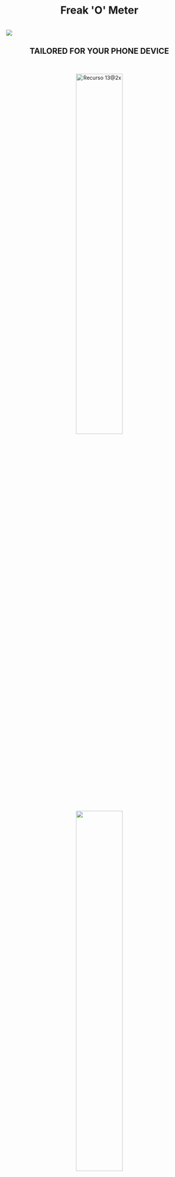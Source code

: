 
<H1 ALIGN="CENTER">Freak 'O' Meter</H1>
<br> 
<img src=https://user-images.githubusercontent.com/90959761/207107731-f91d265c-5081-46c7-aaf3-062bd4161137.png>

</p>
<H2 ALIGN="CENTER">TAILORED FOR YOUR PHONE DEVICE</H2>
<br> 
<p align="center"> 

<img width=50% alt="Recurso 13@2x" src="https://user-images.githubusercontent.com/90959761/207107891-bb1feb23-4361-4b01-9222-8762487c4d75.png">
</p>

 <br> 
<p align="center"> 
 <img src=https://user-images.githubusercontent.com/79087129/198837116-ad304cc8-8520-417a-9316-623312229afb.png width=50%>
</p> 
<br> 

<H2 ALIGN="CENTER">IN GAME SCREENSHOTS </H2>
 <br> 
  <p align="center"> 
      <img src=https://user-images.githubusercontent.com/26395726/200411296-07a57859-ee5b-4e32-90f5-b8abae84e92e.jpg width=25%>
      <img src=https://user-images.githubusercontent.com/26395726/200411532-eed9107e-e7d7-4282-9ac2-6559c1b839af.jpg width=25%>
      <img src=https://user-images.githubusercontent.com/26395726/200411596-dd65172f-6dfc-43e7-a920-8a1860e0c658.jpg width=25%>
      <img src=https://user-images.githubusercontent.com/26395726/200411631-61e8b9c0-9753-4467-a128-d9d10f650b63.jpg width=25%>
      <img src=https://user-images.githubusercontent.com/26395726/200411686-291c760d-3f1f-4208-8c3b-d89a30ce6b6b.jpg width=25%>

  </p>
